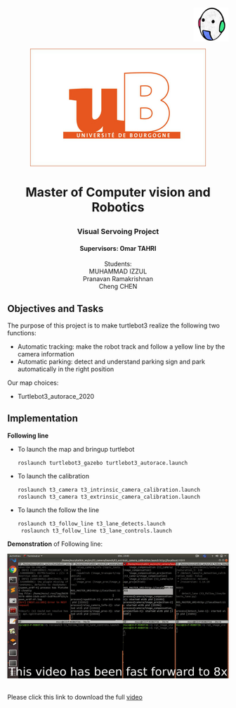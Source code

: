 <p align="right">  
   <img src = "images/vibot.png" width = 80>
</p >

<p align="center">  
   <img src = "images/ub.png" width = 400>
</p >

# <p align="center">Master of Computer vision and Robotics</p >   
<h3 align="center">Visual Servoing Project</h3> 

   
<h4 align="center"> 
Supervisors: Omar TAHRI
</h4> 

<p align="center">                       
Students: <br>  
 MUHAMMAD IZZUL<br> Pranavan Ramakrishnan<br> Cheng CHEN
</p>


## Objectives and Tasks

The purpose of this project is to make turtlebot3 realize the following two functions:

- Automatic tracking: make the robot track and follow a yellow line by the camera information
- Automatic parking: detect and understand parking sign and park automatically in the right position<br>


Our map choices: 

- Turtlebot3_autorace_2020




## Implementation
**Following line**
- To launch the map and bringup turtlebot
      
      roslaunch turtlebot3_gazebo turtlebot3_autorace.launch 
- To launch the calibration 
	   
      roslaunch t3_camera t3_intrinsic_camera_calibration.launch
      roslaunch t3_camera t3_extrinsic_camera_calibration.launch
- To launch the follow the line
	   
      roslaunch t3_follow_line t3_lane_detects.launch
	   roslaunch t3_follow_line t3_lane_controls.launch

__Demonstration__ of Following line:<br>
<p align="center">
<img src="video/t3_follow_line.gif"/></p> <br>
Please click this link to download the full <a href="video/t3_following_line_video.mp4">video</a>

      


